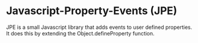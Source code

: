 # Javascript-Property-Events (JPE)

JPE is a small Javascript library that adds events to user defined properties. It does this by extending the Object.defineProperty function.

